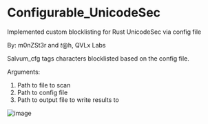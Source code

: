 # Configurable_UnicodeSec
Implemented custom blocklisting for Rust UnicodeSec via config file

By: m0nZSt3r and $t@$h, QVLx Labs

Salvum_cfg tags characters blocklisted based on the config file.

Arguments:
1. Path to file to scan
2. Path to config file
3. Path to output file to write results to

![image](https://github.com/STashakkori/Configurable_UnicodeSec/assets/4257899/0ac772ed-50f5-443f-8ebe-17594baea0c7)
